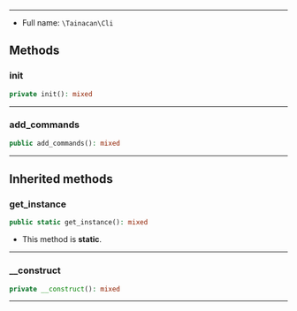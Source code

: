 
***

* Full name: `\Tainacan\Cli`

## Methods

### init

```php
private init(): mixed
```

***

### add_commands

```php
public add_commands(): mixed
```

***

## Inherited methods

### get_instance

```php
public static get_instance(): mixed
```

* This method is **static**.
***

### __construct

```php
private __construct(): mixed
```

***
